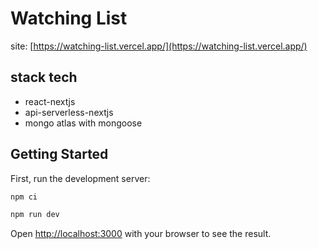 # Watching List

site: [https://watching-list.vercel.app/](https://watching-list.vercel.app/)

## stack tech
- react-nextjs
- api-serverless-nextjs
- mongo atlas with mongoose
## Getting Started

First, run the development server:

```sh
npm ci
```

```sh
npm run dev
```

Open [http://localhost:3000](http://localhost:3000) with your browser to see the result.

